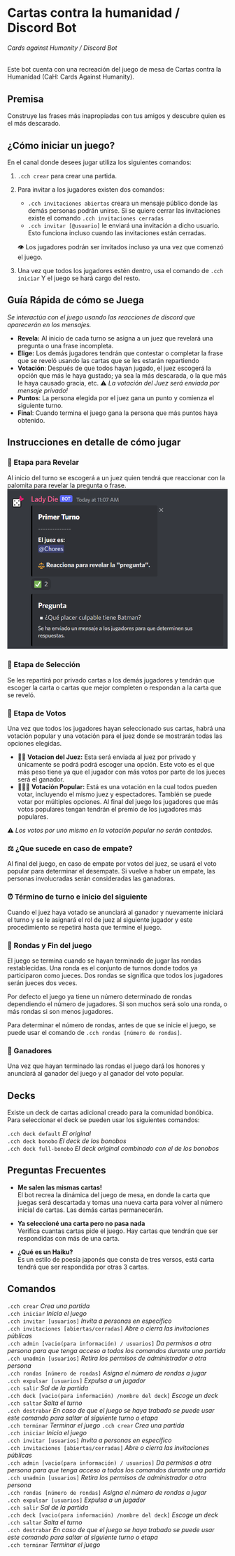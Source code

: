# Cartas contra la humanidad / Discord Bot
###### Cards against Humanity / Discord Bot
Este bot cuenta con una recreación del juego de mesa de Cartas contra la Humanidad (CaH: Cards Against Humanity).

## Premisa
Construye las frases más inapropiadas con tus amigos y descubre quien es el más descarado.

## ¿Cómo iniciar un juego?
En el canal donde desees jugar utiliza los siguientes comandos:

1. `.cch crear` para crear una partida.
2. Para invitar a los jugadores existen dos comandos:
    - `.cch invitaciones abiertas` creara un mensaje público donde las demás personas podrán unirse.  Si se quiere cerrar las invitaciones existe el comando `.cch invitaciones cerradas`
    - `.cch invitar [@usuario]` le enviará una invitación a dicho usuario. Esto funciona incluso cuando las invitaciones están cerradas.

    :eye: Los jugadores podrán ser invitados incluso ya una vez que comenzó el juego.
3. Una vez que todos los jugadores estén dentro, usa el comando de `.cch iniciar` Y el juego se hará cargo del resto. 

## Guía Rápida de cómo se Juega
*Se interactúa con el juego usando las reacciones de discord que aparecerán en los mensajes.*

- **Revela:** Al inicio de cada turno se asigna a un juez que revelará una pregunta o una frase incompleta.
- **Elige:** Los demás jugadores tendrán que contestar o completar la frase que se reveló usando las cartas que se les estarán repartiendo
- **Votación**: Después de que todos hayan jugado, el juez escogerá la opción que más le haya gustado; ya sea la más descarada, o la que más le haya causado gracia, etc. :warning: *La votación del Juez será enviada por mensaje privado!*
- **Puntos**: La persona elegida por el juez gana un punto y comienza el siguiente turno.
- **Final**: Cuando termina el juego gana la persona que más puntos haya obtenido.

## Instrucciones en detalle de cómo jugar

### :mag_right: Etapa para Revelar
Al inicio del turno se escogerá a un juez quien tendrá que reaccionar con la palomita para revelar la pregunta o frase.
 ![Revela carta](/img-docu/01-revela.png)

### :thinking: Etapa de Selección
Se les repartirá por privado cartas a los demás jugadores y tendrán que escoger la carta o cartas que mejor completen o respondan a la carta que se reveló.

### :scroll: Etapa de Votos
Una vez que todos los jugadores hayan seleccionado sus cartas, habrá una votación popular y una votación para el juez donde se mostrarán todas las opciones elegidas.

- :man_judge: **Votacion del Juez:** Esta será enviada al juez por privado y únicamente se podrá podrá escoger una opción. Este voto es el que más peso tiene ya que el jugador con más votos por parte de los jueces será el ganador.
- :people_holding_hands: **Votación Popular:** Está es una votación en la cual todos pueden votar, incluyendo el mismo juez y espectadores. También se puede votar por múltiples opciones. Al final del juego los jugadores que más votos populares tengan tendrán el premio de los jugadores más populares.

:warning: *Los votos por uno mismo en la votación popular no serán contados.*

### :balance_scale: ¿Que sucede en caso de empate?
Al final del juego, en caso de empate por votos del juez, se usará el voto popular para determinar el desempate. Si vuelve a haber un empate, las personas involucradas serán consideradas las ganadoras.

### :alarm_clock: Término de turno e inicio del siguiente
Cuando el juez haya votado se anunciará al ganador y nuevamente iniciará el turno y se le asignará el rol de juez al siguiente jugador y este procedimiento se repetirá hasta que termine el juego.

### :revolving_hearts: Rondas y Fin del juego
El juego se termina cuando se hayan terminado de jugar las rondas restablecidas. Una ronda es el conjunto de turnos donde todos ya participaron como jueces. Dos rondas se significa que todos los jugadores serán jueces dos veces.

Por defecto el juego ya tiene un número determinado de rondas dependiendo el número de jugadores. Si son muchos será solo una ronda, o más rondas si son menos jugadores.

Para determinar el número de rondas, antes de que se inicie el juego, se puede usar el comando de `.cch rondas [número de rondas]`.

### :confetti_ball: Ganadores
 Una vez que hayan terminado las rondas el juego dará los honores y anunciará al ganador del juego y al ganador del voto popular.
 
## Decks
Existe un deck de cartas adicional creado para la comunidad bonóbica. Para seleccionar el deck se pueden usar los siguientes comandos:

`.cch deck default` *El original*  
`.cch deck bonobo` *El deck de los bonobos*  
`.cch deck full-bonobo` *El deck original combinado con el de los bonobos*
 
## Preguntas Frecuentes
- **Me salen las mismas cartas!**  
El bot recrea la dinámica del juego de mesa, en donde la carta que juegas será descartada y tomas una nueva carta para volver al número inicial de cartas. Las demás cartas permanecerán.

- **Ya seleccioné una carta pero no pasa nada**  
Verifica cuantas cartas pide el juego. Hay cartas que tendrán que ser respondidas con más de una carta.

- **¿Qué es un Haiku?**  
Es un estilo de poesía japonés que consta de tres versos, está carta tendrá que ser respondida por otras 3 cartas.
 
## Comandos
`.cch crear` *Crea una partida*  
`.cch iniciar` *Inicia el juego*  
`.cch invitar [usuarios]` *Invita a personas en específico*  
`.cch invitaciones [abiertas/cerradas]` *Abre o cierra las invitaciones públicas*  
`.cch admin [vacio(para información) / usuarios]` *Da permisos a otra persona para que tenga acceso a todos los comandos durante una partida*  
`.cch unadmin [usuarios]` *Retira los permisos de administrador a otra persona*  
`.cch rondas [número de rondas]` *Asigna el número de rondas a jugar*  
`.cch expulsar [usuarios]` *Expulsa a un jugador*  
`.cch salir` *Sal de la partida*  
`.cch deck [vacio(para información) /nombre del deck]` *Escoge un deck*  
`.cch saltar` *Salta el turno*  
`.cch destrabar` *En caso de que el juego se haya trabado se puede usar este comando para saltar al siguiente turno o etapa*  
`.cch terminar` *Terminar el juego*
 `.cch crear` *Crea una partida*  
`.cch iniciar` *Inicia el juego*  
`.cch invitar [usuarios]` *Invita a personas en específico*  
`.cch invitaciones [abiertas/cerradas]` *Abre o cierra las invitaciones públicas*  
`.cch admin [vacio(para información) / usuarios]` *Da permisos a otra persona para que tenga acceso a todos los comandos durante una partida*  
`.cch unadmin [usuarios]` *Retira los permisos de administrador a otra persona*  
`.cch rondas [número de rondas]` *Asigna el número de rondas a jugar*  
`.cch expulsar [usuarios]` *Expulsa a un jugador*  
`.cch salir` *Sal de la partida*  
`.cch deck [vacio(para información) /nombre del deck]` *Escoge un deck*  
`.cch saltar` *Salta el turno*  
`.cch destrabar` *En caso de que el juego se haya trabado se puede usar este comando para saltar al siguiente turno o etapa*  
`.cch terminar` *Terminar el juego*